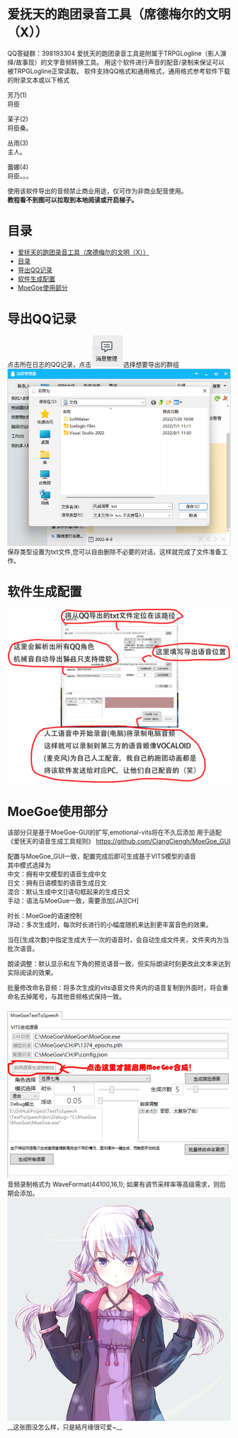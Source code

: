 # 爱抚天的跑团录音工具（席德梅尔的文明（X））
QQ答疑群：398193304
爱抚天的跑团录音工具是附属于TRPGLogline（影人演绎/故事现）的文字音频转换工具。
用这个软件进行声音的配音/录制来保证可以被TRPGLogline正常读取。
软件支持QQ格式和通用格式，通用格式参考软件下载的附录文本或以下格式

芳乃(1)   
将臣   

茉子(2)   
将臣桑。   

丛雨(3)   
主人。   

蕾娜(4)   
将臣。。。   


使用该软件导出的音频禁止商业用途，仅可作为非商业配音使用。   
__教程看不到图可以拉取到本地阅读或开启梯子。__


# 目录
- [爱抚天的跑团录音工具（席德梅尔的文明（X））](#爱抚天的跑团录音工具席德梅尔的文明x)
- [目录](#目录)
- [导出QQ记录](#导出qq记录)
- [软件生成配置](#软件生成配置)
- [MoeGoe使用部分](#moegoe使用部分)
# 导出QQ记录
点击所在日志的QQ记录，点击![消息管理](docs/1.png)选择想要导出的群组![消息导出](docs/2.png)   
保存类型设置为txt文件,您可以自由删除不必要的对话，这样就完成了文件准备工作。
# 软件生成配置
<img src="docs/3.png">

# MoeGoe使用部分
该部分只是基于MoeGoe-GUI的扩写,emotional-vits将在不久后添加
用于适配《爱抚天的语音生成工具规则》
https://github.com/CjangCjengh/MoeGoe_GUI

配置与MoeGoe_GUI一致，配置完成后即可生成基于VITS模型的语音   
其中模式选择为   
中文：拥有中文模型的语音生成中文   
日文：拥有日语模型的语音生成日文   
混合：默认生成中文[]语句框起来的生成日文   
手动：语法与MoeGue一致，需要添加[JA][CH]   

时长：MoeGoe的语速控制   
浮动：多次生成时，每次时长进行的小幅度随机来达到更丰富音色的效果。

当在[生成次数]中指定生成大于一次的语音时，会自动生成文件夹，文件夹内为当批次语音。

朗读调整：默认显示和左下角的预览语音一致，但实际朗读时刻更改此文本来达到实际阅读的效果。

批量修改命名音频：将多次生成的vits语音文件夹内的语音复制到外面时，将会重命名去掉尾号，与其他音频格式保持一致。

<img src="docs/Moegoe 部分的P图.png">
音频录制格式为  WaveFormat(44100,16,1);
如果有调节采样率等高级需求，则后期会添加。
<img src="docs/結月缘12_8.png">
__这张图没怎么样，只是結月缘很可爱~__
